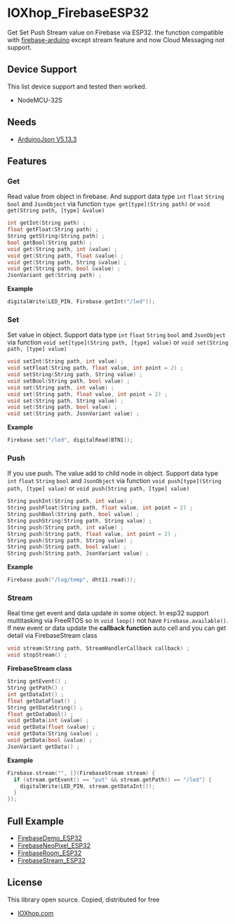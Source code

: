 # IOXhop_FirebaseESP32
Get Set Push Stream value on Firebase via ESP32. the function compatible with [firebase-arduino](https://github.com/firebase/firebase-arduino) except stream feature and now Cloud Messaging not support.

## Device Support

This list device support and tested then worked.

 * NodeMCU-32S

## Needs
 * [ArduinoJson V5.13.3](https://github.com/bblanchon/ArduinoJson/releases/tag/v5.13.3)

## Features

### Get

Read value from object in firebase. And support data type `int` `float` `String` `bool` and `JsonObject` via function `type get[type](String path)` or `void get(String path, [type] &value)`

```c++
int getInt(String path) ;
float getFloat(String path) ;
String getString(String path) ;
bool getBool(String path) ;
void get(String path, int &value) ;
void get(String path, float &value) ;
void get(String path, String &value) ;
void get(String path, bool &value) ;
JsonVariant get(String path) ;
```

**Example**

```c++
digitalWrite(LED_PIN, Firebase.getInt("/led"));
```

### Set

Set value in object. Support data type `int` `float` `String` `bool` and `JsonObject` via function `void set[type](String path, [type] value)` or `void set(String path, [type] value)`

```c++
void setInt(String path, int value) ;
void setFloat(String path, float value, int point = 2) ;
void setString(String path, String value) ;
void setBool(String path, bool value) ;
void set(String path, int value) ;
void set(String path, float value, int point = 2) ;
void set(String path, String value) ;
void set(String path, bool value) ;
void set(String path, JsonVariant value) ;
```

**Example**

```c++
Firebase.set("/led", digitalRead(BTN1));
```

### Push

If you use push. The value add to child node in object. Support data type `int` `float` `String` `bool` and `JsonObject` via function `void push[type](String path, [type] value)` or `void push(String path, [type] value)`

```c++
String pushInt(String path, int value) ;
String pushFloat(String path, float value, int point = 2) ;
String pushBool(String path, bool value) ;
String pushString(String path, String value) ;
String push(String path, int value) ;
String push(String path, float value, int point = 2) ;
String push(String path, String value) ;
String push(String path, bool value) ;
String push(String path, JsonVariant value) ;
```

**Example**

```c++
Firebase.push("/log/temp", dht11.read());
```

### Stream

Real time get event and data update in some object. In esp32 support multitasking via FreeRTOS so in `void loop()` not have `Firebase.available()`. If new event or data update the **callback function** auto cell and you can get detail via FirebaseStream class

```c++
void stream(String path, StreamHandlerCallback callback) ;
void stopStream() ;
```

**FirebaseStream class**

```c++
String getEvent() ;
String getPath() ;
int getDataInt() ;
float getDataFloat() ;
String getDataString() ;
float getDataBool() ;
void getData(int &value) ;
void getData(float &value) ;
void getData(String &value) ;
void getData(bool &value) ;
JsonVariant getData() ;
```

**Example**

```c++
Firebase.stream("", [](FirebaseStream stream) {
  if (stream.getEvent() == "put" && stream.getPath() == "/led") {
    digitalWrite(LED_PIN, stream.getDataInt());
  }
});
```

## Full Example

* [FirebaseDemo_ESP32](https://github.com/ioxhop/IOXhop_FirebaseESP32/blob/master/examples/FirebaseDemo_ESP32/FirebaseDemo_ESP32.ino)
* [FirebaseNeoPixel_ESP32](https://github.com/ioxhop/IOXhop_FirebaseESP32/blob/master/examples/FirebaseNeoPixel_ESP32/FirebaseNeoPixel_ESP32.ino)
* [FirebaseRoom_ESP32](https://github.com/ioxhop/IOXhop_FirebaseESP32/blob/master/examples/FirebaseRoom_ESP32/FirebaseRoom_ESP32.ino)
* [FirebaseStream_ESP32](https://github.com/ioxhop/IOXhop_FirebaseESP32/blob/master/examples/FirebaseStream_ESP32/FirebaseStream_ESP32.ino)

## License
This library open source. Copied, distributed for free

 * [IOXhop.com](http://www.ioxhop.com/)
